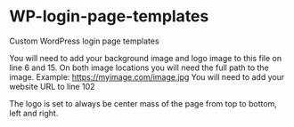 # WP-login-page-templates
Custom WordPress login page templates


You will need to add your background image and logo image to this file on line 6 and 15.
On both image locations you will need the full path to the image.
Example: https://myimage.com/image.jpg
You will need to add your website URL to line 102

The logo is set to always be center mass of the page from top to bottom, left and right.
